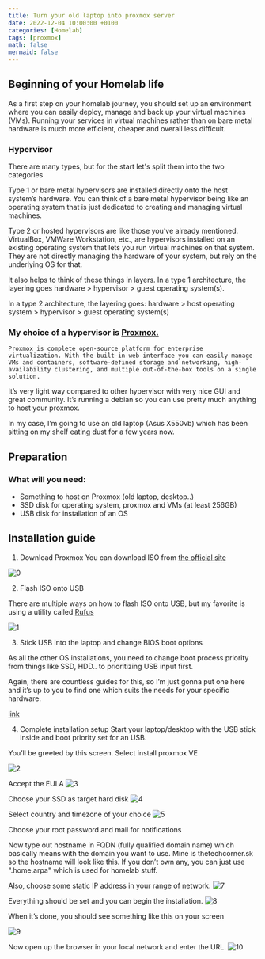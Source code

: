 ```yaml
---
title: Turn your old laptop into proxmox server
date: 2022-12-04 10:00:00 +0100
categories: [Homelab]
tags: [proxmox]
math: false
mermaid: false
---
```


## Beginning of your Homelab life
As a first step on your homelab journey, you should set up an environment where you can easily deploy, manage and back up your virtual machines (VMs). Running your services in virtual machines rather than on bare metal hardware is much more efficient, cheaper and overall less difficult.

### Hypervisor
There are many types, but for the start let's split them into the two categories

Type 1 or bare metal hypervisors are installed directly onto the host system’s hardware. You can think of a bare metal hypervisor being like an operating system that is just dedicated to creating and managing virtual machines.

Type 2 or hosted hypervisors are like those you’ve already mentioned. VirtualBox, VMWare Workstation, etc., are hypervisors installed on an existing operating system that lets you run virtual machines on that system. They are not directly managing the hardware of your system, but rely on the underlying OS for that.

It also helps to think of these things in layers. In a type 1 architecture, the layering goes hardware > hypervisor > guest operating system(s).

In a type 2 architecture, the layering goes: hardware > host operating system > hypervisor > guest operating system(s)

### My choice of a hypervisor is [Proxmox.](https://www.proxmox.com/en/)


```
Proxmox is complete open-source platform for enterprise virtualization. With the built-in web interface you can easily manage VMs and containers, software-defined storage and networking, high-availability clustering, and multiple out-of-the-box tools on a single solution.
```

It’s very light way compared to other hypervisor with very nice GUI and great community. It’s running a debian so you can use pretty much anything to host your proxmox.

In my case, I’m going to use an old laptop (Asus X550vb) which has been sitting on my shelf eating dust for a few years now.

## Preparation
### What will you need:

* Something to host on Proxmox (old laptop, desktop..)
* SSD disk for operating system, proxmox and VMs (at least 256GB)
* USB disk for installation of an OS

## Installation guide

1. Download Proxmox
You can download ISO from [the official site](https://www.proxmox.com/en/downloads/category/iso-images-pve)

![0](/assets/img/posts/2022-12-04-Turn-your-old-laptop-into-proxmox-server.md/image.png)

2. Flash ISO onto USB

There are multiple ways on how to flash ISO onto USB, but my favorite is using a utility called [Rufus](https://rufus.ie/en/)

![1](/assets/img/posts/2022-12-04-Turn-your-old-laptop-into-proxmox-server.md/image-1.png)

3. Stick USB into the laptop and change BIOS boot options

As all the other OS installations, you need to change boot process priority from things like SSD, HDD.. to prioritizing USB input first.

Again, there are countless guides for this, so I’m just gonna put one here and it’s up to you to find one which suits the needs for your specific hardware.

[link](https://softwarekeep.com/help-center/how-to-change-your-computers-boot-order)

4. Complete installation setup
Start your laptop/desktop with the USB stick inside and boot priority set for an USB.

You’ll be greeted by this screen. Select install proxmox VE

![2](/assets/img/posts/2022-12-04-Turn-your-old-laptop-into-proxmox-server.md/image-2-768x557.png)


Accept the EULA
![3](/assets/img/posts/2022-12-04-Turn-your-old-laptop-into-proxmox-server.md/image-3-768x480.png)


Choose your SSD as target hard disk
![4](/assets/img/posts/2022-12-04-Turn-your-old-laptop-into-proxmox-server.md/image-4-768x478.png)

Select country and timezone of your choice
![5](/assets/img/posts/2022-12-04-Turn-your-old-laptop-into-proxmox-server.md/image-5-768x484.png)


Choose your root password and mail for notifications


Now type out hostname in FQDN (fully qualified domain name) which basically means with the domain you want to use. Mine is thetechcorner.sk so the hostname will look like this. If you don’t own any, you can just use ".home.arpa" which is used for homelab stuff.

Also, choose some static IP address in your range of network.
![7](/assets/img/posts/2022-12-04-Turn-your-old-laptop-into-proxmox-server.md/image-7-768x477.png)

Everything should be set and you can begin the installation.
![8](/assets/img/posts/2022-12-04-Turn-your-old-laptop-into-proxmox-server.md/image-8-768x480.png)


When it’s done, you should see something like this on your screen


![9](/assets/img/posts/2022-12-04-Turn-your-old-laptop-into-proxmox-server.md/image-9-768x200.png)

Now open up the browser in your local network and enter the URL.
![10](/assets/img/posts/2022-12-04-Turn-your-old-laptop-into-proxmox-server.md/image-10-768x362.png)

